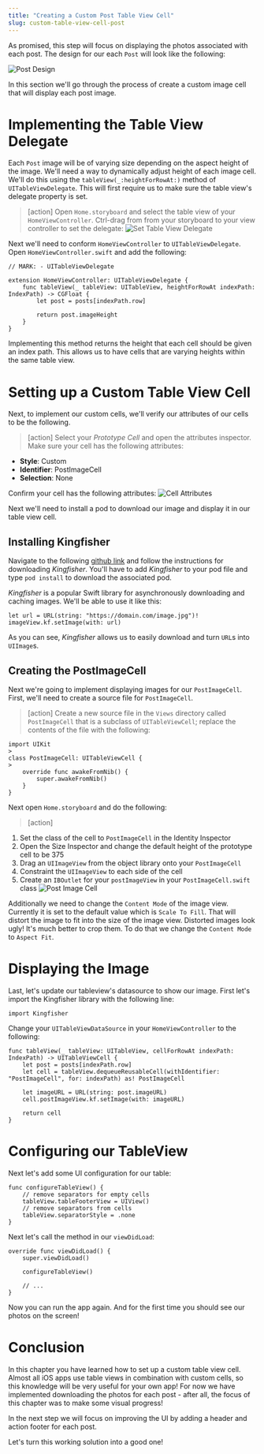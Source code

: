 ```yaml
---
title: "Creating a Custom Post Table View Cell"
slug: custom-table-view-cell-post
---
```


As promised, this step will focus on displaying the photos associated with each post. The design for our each `Post` will look like the following:

![Post Design](assets/post_design.png)

In this section we'll go through the process of create a custom image cell that will display each post image.

# Implementing the Table View Delegate

Each `Post` image will be of varying size depending on the aspect height of the image. We'll need a way to dynamically adjust height of each image cell. We'll do this using the `tableView(_:heightForRowAt:)` method of `UITableViewDelegate`. This will first require us to make sure the table view's delegate property is set.

> [action]
Open `Home.storyboard` and select the table view of your `HomeViewController`. Ctrl-drag from from your storyboard to your view controller to set the delegate:
![Set Table View Delegate](assets/set_delegate.png)

Next we'll need to conform `HomeViewController` to `UITableViewDelegate`. Open `HomeViewController.swift` and add the following:

```
// MARK: - UITableViewDelegate

extension HomeViewController: UITableViewDelegate {
    func tableView(_ tableView: UITableView, heightForRowAt indexPath: IndexPath) -> CGFloat {
        let post = posts[indexPath.row]

        return post.imageHeight
    }
}
```

Implementing this method returns the height that each cell should be given an index path. This allows us to have cells that are varying heights within the same table view.

# Setting up a Custom Table View Cell

Next, to implement our custom cells, we'll verify our attributes of our cells to be the following.

> [action]
Select your _Prototype Cell_ and open the attributes inspector. Make sure your cell has the following attributes:
>
- **Style**: Custom
- **Identifier**: PostImageCell
- **Selection**: None
>
Confirm your cell has the following attributes:
![Cell Attributes](assets/post_image_attributes.png)

Next we'll need to install a pod to download our image and display it in our table view cell.

## Installing Kingfisher

Navigate to the following [github link](https://github.com/onevcat/Kingfisher) and follow the instructions for downloading _Kingfisher_. You'll have to add _Kingfisher_ to your pod file and type `pod install` to download the associated pod.

_Kingfisher_ is a popular Swift library for asynchronously downloading and caching images. We'll be able to use it like this:

```
let url = URL(string: "https://domain.com/image.jpg")!
imageView.kf.setImage(with: url)
```

As you can see, _Kingfisher_ allows us to easily download and turn `URL`s into `UIImage`s.

## Creating the PostImageCell

Next we're going to implement displaying images for our `PostImageCell`. First, we'll need to create a source file for `PostImageCell`.

> [action]
Create a new source file in the `Views` directory called `PostImageCell` that is a subclass of `UITableViewCell`; replace the contents of the file with the following:
>
```
import UIKit
>
class PostImageCell: UITableViewCell {
>
    override func awakeFromNib() {
        super.awakeFromNib()
    }
}
```

Next open `Home.storyboard` and do the following:

> [action]
>
1. Set the class of the cell to `PostImageCell` in the Identity Inspector
2. Open the Size Inspector and change the default height of the prototype cell to be 375
3. Drag an `UIImageView` from the object library onto your `PostImageCell`
4. Constraint the `UIImageView` to each side of the cell
5. Create an `IBOutlet` for your `postImageView` in your `PostImageCell.swift` class
![Post Image Cell](assets/post_image_cell.png)

Additionally we need to change the `Content Mode` of the image view. Currently it is set to the default value which is `Scale To Fill`. That will distort the image to fit into the size of the image view. Distorted images look ugly! It's much better to crop them. To do that we change the `Content Mode` to `Aspect Fit`.

# Displaying the Image

Last, let's update our tableview's datasource to show our image. First let's import the Kingfisher library with the following line:

```
import Kingfisher
```

Change your `UITableViewDataSource` in your `HomeViewController` to the following:

```
func tableView(_ tableView: UITableView, cellForRowAt indexPath: IndexPath) -> UITableViewCell {
    let post = posts[indexPath.row]
    let cell = tableView.dequeueReusableCell(withIdentifier: "PostImageCell", for: indexPath) as! PostImageCell

    let imageURL = URL(string: post.imageURL)
    cell.postImageView.kf.setImage(with: imageURL)

    return cell
}
```

# Configuring our TableView

Next let's add some UI configuration for our table:

```
func configureTableView() {
    // remove separators for empty cells
    tableView.tableFooterView = UIView()
    // remove separators from cells
    tableView.separatorStyle = .none
}
```

Next let's call the method in our `viewDidLoad`:

```
override func viewDidLoad() {
    super.viewDidLoad()

    configureTableView()

    // ...
}
```

Now you can run the app again. And for the first time you should see our photos on the screen!

# Conclusion

In this chapter you have learned how to set up a custom table view cell. Almost all iOS apps use table views in combination with custom cells, so this knowledge will be very useful for your own app! For now we have implemented downloading the photos for each post - after all, the focus of this chapter was to make some visual progress!

In the next step we will focus on improving the UI by adding a header and action footer for each post.

Let's turn this working solution into a good one!
